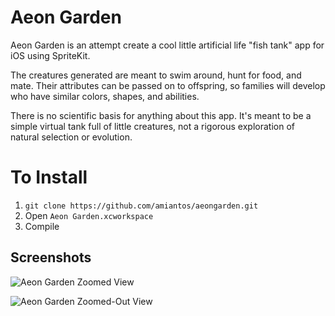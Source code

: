# Aeon Garden

Aeon Garden is an attempt create a cool little artificial life "fish tank" app for iOS using SpriteKit.

The creatures generated are meant to swim around, hunt for food, and mate. Their attributes can be passed on to offspring, so families will develop who have similar colors, shapes, and abilities.

There is no scientific basis for anything about this app. It's meant to be a simple virtual tank full of little creatures, not a rigorous exploration of natural selection or evolution.

# To Install

1. `git clone https://github.com/amiantos/aeongarden.git`
2. Open `Aeon Garden.xcworkspace`
3. Compile

## Screenshots

![Aeon Garden Zoomed View](https://i.imgur.com/mzmclIS.png)

![Aeon Garden Zoomed-Out View](https://i.imgur.com/3XxGM4k.png)